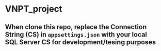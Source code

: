# VNPT_project

## When clone this repo, replace the **Connection String (CS)** in `appsettings.json` with your local SQL Server CS for development/tesing purposes
